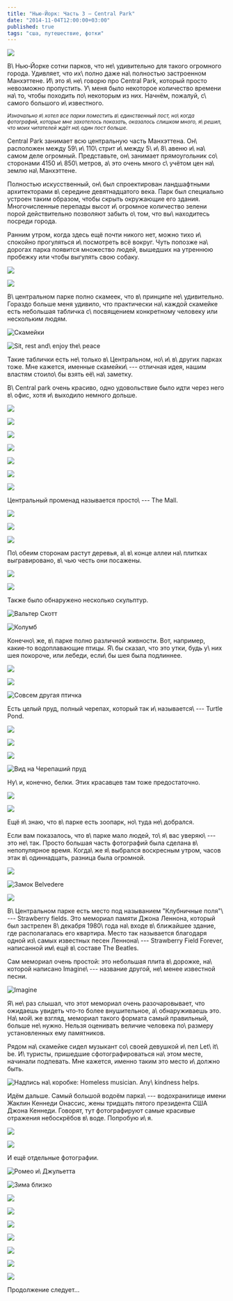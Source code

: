 ```yaml
---
title: "Нью-Йорк: Часть 3 — Central Park"
date: "2014-11-04T12:00:00+03:00"
published: true
tags: "сша, путешествие, фотки"
---
```


![](/images/travel/2014-10-usa/new-york-3-cover.jpg)

В\ Нью&#8209;Йорке сотни парков, что не\ удивительно для такого огромного города. Удивляет, что их\ полно даже
на\ полностью застроенном Манхэттене. И\ это я\ не\ говорю про Central Park, который просто невозможно пропустить.
У\ меня было некоторое количество времени на\ то, чтобы походить по\ некоторым из них. Начнём, пожалуй, с\ самого
большого и\ известного.

<small> *Изначально я\ хотел все парки поместить в\ единственный пост, но\ когда фотографий, которые мне захотелось
показать, оказалось слишком много, я\ решил, что моих читателей ждёт на\ один пост больше.* </small>

<!--more-->

Central Park занимает всю центральную часть Манхэттена. Он\ расположен между 59\ и\ 110\ стрит и\ между 5\ и\ 8\ авеню
и\ на\ самом деле огромный. Представьте, он\ занимает прямоугольник со\ сторонами 4150 и\ 850\ метров, а\ это очень
много с\ учётом цен на\ землю на\ Манхэттене.

Полностью искусственный, он\ был спроектирован ландшафтными архитекторами в\ середине девятнадцатого века. Парк был
специально устроен таким образом, чтобы скрыть окружающие его здания. Многочисленные перепады высот и\ огромное
количество зелени порой действительно позволяют забыть о\ том, что вы\ находитесь посреди города.

Ранним утром, когда здесь ещё почти никого нет, можно тихо и\ спокойно прогуляться и\ посмотреть всё вокруг. Чуть
попозже на\ дорогах парка появится множество людей, вышедших на утреннюю пробежку или чтобы выгулять свою собаку.

![](/images/travel/2014-10-usa/central-park-morning-1.jpg)

![](/images/travel/2014-10-usa/central-park-morning-2.jpg)

В\ центральном парке полно скамеек, что в\ принципе не\ удивительно. Гораздо больше меня удивило, что практически
на\ каждой скамейке есть небольшая табличка с\ посвящением конкретному человеку или нескольким людям.

![Скамейки](/images/travel/2014-10-usa/central-park-benches.jpg "Скамейки")

![Sit, rest and\ enjoy the\ peace](/images/travel/2014-10-usa/central-park-bench-sign.jpg "Sit, rest and enjoy the peace")

Такие таблички есть не\ только в\ Центральном, но\ и\ в\ других парках тоже. Мне кажется, именные скамейки\ --- отличная
идея, нашим властям стоило\ бы взять её\ на\ заметку.

В\ Central park очень красиво, одно удовольствие было идти через него в\ офис, хотя и\ выходило немного дольше.

![](/images/travel/2014-10-usa/central-park-beauty-1.jpg)

![](/images/travel/2014-10-usa/central-park-beauty-2.jpg)

![](/images/travel/2014-10-usa/central-park-beauty-3.jpg)

![](/images/travel/2014-10-usa/central-park-beauty-4.jpg)

![](/images/travel/2014-10-usa/central-park-beauty-5.jpg)

![](/images/travel/2014-10-usa/central-park-beauty-6.jpg)

![](/images/travel/2014-10-usa/central-park-beauty-7.jpg)

Центральный променад называется просто\ --- The Mall.

![](/images/travel/2014-10-usa/central-park-mall-1.jpg)

![](/images/travel/2014-10-usa/central-park-mall-dogs.jpg)

![](/images/travel/2014-10-usa/central-park-mall-2.jpg)

По\ обеим сторонам растут деревья, а\ в\ конце аллеи на\ плитках выгравировано, в\ чью честь они посажены.

![](/images/travel/2014-10-usa/central-park-trees.jpg)

![](/images/travel/2014-10-usa/central-park-mall-tree-signs.jpg)

Также было обнаружено несколько скульптур.

![Вальтер Скотт](/images/travel/2014-10-usa/central-park-mall-walter-scott.jpg "Вальтер Скотт")

![Колумб](/images/travel/2014-10-usa/central-park-mall-columbus.jpg "Колумб")

Конечно\ же, в\ парке полно различной живности. Вот, например, какие&#8209;то водоплавающие птицы. Я\ бы сказал, что это
утки, будь у\ них шея покороче, или лебеди, если\ бы шея была подлиннее.

![](/images/travel/2014-10-usa/central-park-birds-1.jpg)

![](/images/travel/2014-10-usa/central-park-birds-2.jpg)

![Совсем другая птичка](/images/travel/2014-10-usa/central-park-bird.jpg "Совсем другая птичка")

Есть целый пруд, полный черепах, который так и\ называется\ --- Turtle Pond.

![](/images/travel/2014-10-usa/central-park-turtles-1.jpg)

![](/images/travel/2014-10-usa/central-park-turtles-2.jpg)

![](/images/travel/2014-10-usa/central-park-turtles-3.jpg)

![Вид на Черепаший пруд](/images/travel/2014-10-usa/central-park-turtles-pond.jpg "Вид на Черепаший пруд")

Ну\ и, конечно, белки. Этих красавцев там тоже предостаточно.

![](/images/travel/2014-10-usa/central-park-squirrels-1.jpg)

![](/images/travel/2014-10-usa/central-park-squirrels-2.jpg)

Ещё я\ знаю, что в\ парке есть зоопарк, но\ туда не\ добрался.

Если вам показалось, что в\ парке мало людей, то\ я\ вас уверяю\ --- это не\ так. Просто большая часть фотографий была
сделана в\ непопулярное время. Когда\ же я\ выбрался воскресным утром, часов этак в\ одиннадцать, разница была огромной.

![](/images/travel/2014-10-usa/central-park-run.jpg)

![Замок Belvedere](/images/travel/2014-10-usa/central-park-belvedere.jpg "Замок Belvedere")

![](/images/travel/2014-10-usa/central-park-boats.jpg)

В\ Центральном парке есть место под называнием "Клубничные поля"\ --- Strawberry fields. Это мемориал памяти Джона
Леннона, который был застрелен 8\ декабря 1980\ года на\ входе в\ ближайшее здание, где располагалась его квартира.
Место так называется благодаря одной из\ самых известных песен Леннона\ --- Strawberry Field Forever, написанной им\ ещё
в\ составе The Beatles.

Сам мемориал очень простой: это небольшая плита в\ дорожке, на\ которой написано Imagine\ --- название другой, не\ менее
известной песни.

![Imagine](/images/travel/2014-10-usa/central-park-imagine.jpg "Imagine")

Я\ не\ раз слышал, что этот мемориал очень разочаровывает, что ожидаешь увидеть что&#8209;то более внушительное,
а\ обнаруживаешь это. На\ мой\ же взгляд, мемориал такого формата самый правильный, больше не\ нужно. Нельзя оценивать
величие человека по\ размеру установленных ему памятников.

Рядом на\ скамейке сидел музыкант со\ своей девушкой и\ пел Let\ it\ be. И\ туристы, пришедшие сфотографироваться
на\ этом месте, начинали подпевать. Мне кажется, именно таким это место и\ должно быть.

![Надпись на\ коробке: Homeless musician. Any\ kindness helps.](/images/travel/2014-10-usa/central-park-imagine-musician.jpg "Надпись на коробке: Homeless musician. Any kindness helps.")

Идём дальше. Самый большой водоём парка\ --- водохранилище имени Жаклин Кеннеди Онассис, жены тридцать пятого президента
США Джона Кеннеди. Говорят, тут фотографируют самые красивые отражения небоскрёбов в\ воде. Попробую и\ я.

![](/images/travel/2014-10-usa/central-park-reservoir-1.jpg)

![](/images/travel/2014-10-usa/central-park-reservoir-2.jpg)

И ещё отдельные фотографии.

![Ромео и\ Джульетта](/images/travel/2014-10-usa/central-park-romeo-and-juliet.jpg "Ромео и Джульетта")

![Зима близко](/images/travel/2014-10-usa/central-park-red-tree.jpg "Зима близко")

![](/images/travel/2014-10-usa/central-park-different-1.jpg)

![](/images/travel/2014-10-usa/central-park-different-2.jpg)

![](/images/travel/2014-10-usa/central-park-different-3.jpg)

![](/images/travel/2014-10-usa/central-park-different-4.jpg)

![](/images/travel/2014-10-usa/central-park-different-5.jpg)

![](/images/travel/2014-10-usa/central-park-different-6.jpg)

![](/images/travel/2014-10-usa/central-park-different-7.jpg)

Продолжение следует...
